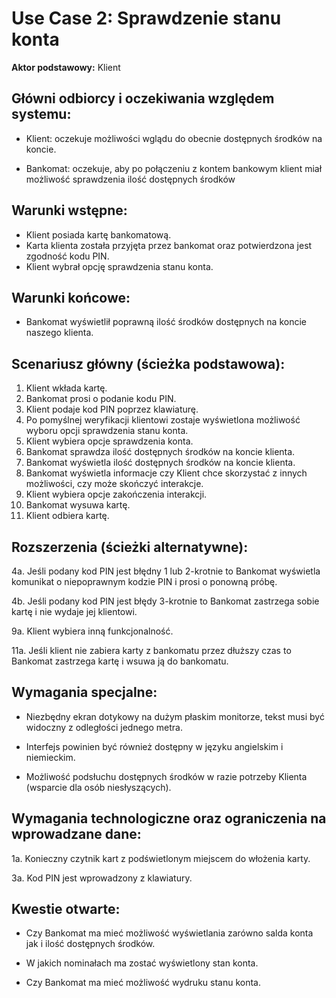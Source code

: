 Use Case 2: Sprawdzenie stanu konta
=====================

**Aktor podstawowy:** Klient


Główni odbiorcy i oczekiwania względem systemu:
-----------------------------------------------

- Klient: oczekuje możliwości wglądu do obecnie dostępnych środków na koncie.

- Bankomat: oczekuje, aby po połączeniu z kontem bankowym klient miał możliwość sprawdzenia ilość dostępnych środków 

Warunki wstępne:
----------------

- Klient posiada kartę bankomatową.
- Karta klienta została przyjęta przez bankomat oraz potwierdzona jest zgodność kodu PIN.
- Klient wybrał opcję sprawdzenia stanu konta.

Warunki końcowe:
----------------

- Bankomat wyświetlił poprawną ilość środków dostępnych na koncie naszego klienta.

Scenariusz główny (ścieżka podstawowa):
---------------------------------------

  1. Klient wkłada kartę.
  2. Bankomat prosi o podanie kodu PIN.
  3. Klient podaje kod PIN poprzez klawiaturę.
  4. Po pomyślnej weryfikacji klientowi zostaje wyświetlona możliwość wyboru opcji sprawdzenia stanu konta.
  5. Klient wybiera opcje sprawdzenia konta.
  6. Bankomat sprawdza ilość dostępnych środków na koncie klienta.
  7. Bankomat wyświetla ilość dostępnych środków na koncie klienta.
  8. Bankomat wyświetla informacje czy Klient chce skorzystać z innych możliwości, czy może skończyć interakcje.
  9. Klient wybiera opcje zakończenia interakcji.
  10. Bankomat wysuwa kartę.
  11. Klient odbiera kartę.

Rozszerzenia (ścieżki alternatywne):
------------------------------------

 4a. Jeśli podany kod PIN jest błędny 1 lub 2-krotnie to Bankomat wyświetla komunikat o niepoprawnym kodzie PIN i prosi o ponowną próbę.

 4b. Jeśli podany kod PIN jest błędy 3-krotnie to Bankomat zastrzega sobie kartę i nie wydaje jej klientowi.

 9a. Klient wybiera inną funkcjonalność.

 11a. Jeśli klient nie zabiera karty z bankomatu przez dłuższy czas to Bankomat zastrzega kartę i wsuwa ją do bankomatu.

Wymagania specjalne:
--------------------

  - Niezbędny ekran dotykowy na dużym płaskim monitorze, tekst musi być widoczny z odległości jednego metra.

  - Interfejs powinien być również dostępny w języku angielskim i niemieckim.

  - Możliwość podsłuchu dostępnych środków w razie potrzeby Klienta (wsparcie dla osób niesłyszących).

Wymagania technologiczne oraz ograniczenia na wprowadzane dane:
---------------------------------------------------------------

 1a. Konieczny czytnik kart z podświetlonym miejscem do włożenia karty.

 3a. Kod PIN jest wprowadzony z klawiatury.

Kwestie otwarte:
----------------

  - Czy Bankomat ma mieć możliwość wyświetlania zarówno salda konta jak i ilość dostępnych środków.

  - W jakich nominałach ma zostać wyświetlony stan konta.
 
  - Czy Bankomat ma mieć możliwość wydruku stanu konta.
